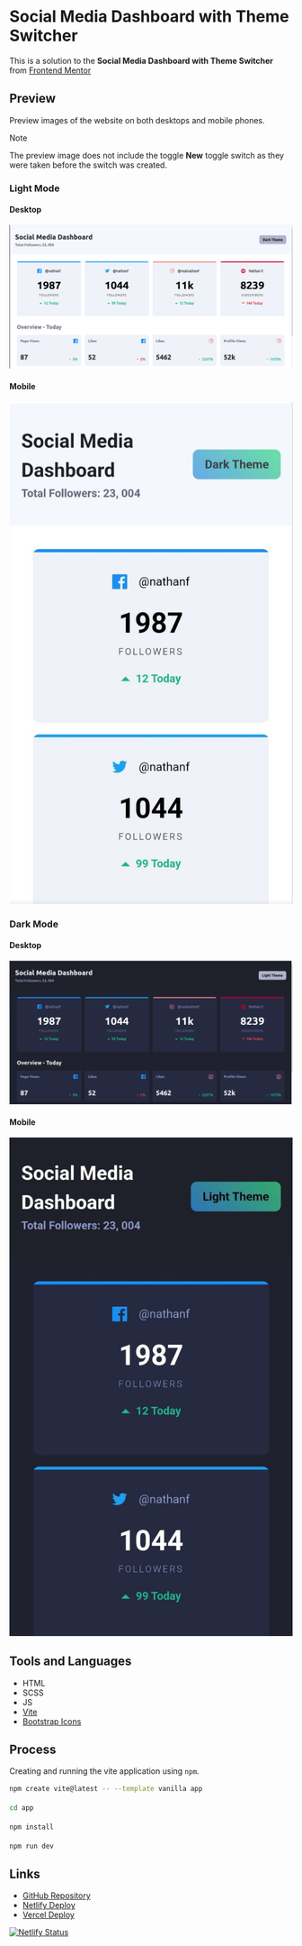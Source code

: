 # Social Media Dashboard with Theme Switcher

This is a solution to the **Social Media Dashboard with Theme Switcher** from [Frontend Mentor](https://frontendmentor.io)

## Preview

Preview images of the website on both desktops and mobile phones.

> [!NOTE]
> The preview image does not include the toggle **New** toggle switch as they were taken before the switch was created.

### Light Mode

#### Desktop

![alt text](preview-desktop-light.png)

#### Mobile

![alt text](preview-mobile-light.jpg)

### Dark Mode

#### Desktop

![alt text](preview-desktop-dark.png)

#### Mobile

![alt text](preview-mobile-dark.jpg)

## Tools and Languages

- HTML
- SCSS
- JS
- [Vite](https://vitejs.dev)
- [Bootstrap Icons](https://icons.getbootstrap.com)

## Process

Creating and running the vite application using `npm`.

```sh
npm create vite@latest -- --template vanilla app

cd app

npm install

npm run dev
```

## Links

- [GitHub Repository](https://github.com/Code-Beaker/social-media-dashboard-code-beaker)
- [Netlify Deploy](https://social-media-dashboard-code-beaker.netlify.app/)
- [Vercel Deploy](https://social-media-dashboard-code-beaker.vercel.app/)

[![Netlify Status](https://api.netlify.com/api/v1/badges/810aa684-c565-465f-84a6-508bea723099/deploy-status)](https://app.netlify.com/sites/social-media-dashboard-code-beaker/deploys)
